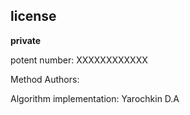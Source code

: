 ## license

**private**

potent number:     XXXXXXXXXXXX

Method Authors:

Algorithm implementation: Yarochkin D.A
